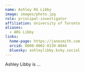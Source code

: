 ```yaml
---
name: Ashley RG Libby
image: images/photo.jpg
role: principal-investigator
affiliation: University of Toronto
aliases:
  - ARG Libby
links:
  home-page: https://janesmith.com
  orcid: 0000-0002-8139-8844
  bluesky: ashleylibby.bsky.social
---
```


Ashley Libby is ...
